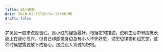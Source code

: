 ```yaml
---
title: 别人送鱼
date: 2020-02-15T20:54:12+08:00
draft: false
---
```


梦见鱼一般来说是吉兆，是小红的鲤鱼最好，根据您的描述，说明生活中有朋友表面上在替你高兴，但自己却感觉身边总有小人不怀好意，试图想谋害和诅咒您，这种时候您需要放下戒备心，接受别人真诚的祝福。

